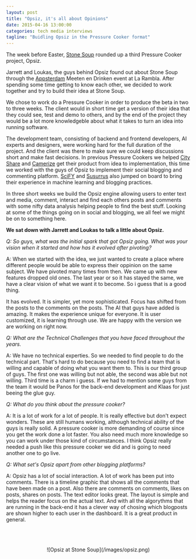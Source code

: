 ```yaml
---
layout: post
title: "Opsiz, it's all about Opinions"
date: 2015-04-16 13:00:00
categories: tech media interviews
tagline: "Buidling Opsiz in the Pressure Cooker format"
---
```


The week before Easter, [Stone Soup](http://stonesoup.io/) rounded up a third Pressure Cooker project, Opsiz.

Jarrett and Loukas, the guys behind Opsiz found out about Stone Soup through the [Appsterdam](http://appsterdam.rs/) Meeten en Drinken event at La Rambla.  After spending some time getting to know each other, we decided to work together and try to build their idea at Stone Soup.

We chose to work do a Pressure Cooker in order to produce the beta in two to three weeks. The client would in short time get a version of their idea that they could see, test and demo to others, and by the end of the project they would be a lot more knowledgeble about what it takes to turn an idea into running software. 

The development team, consisting of backend and frontend developers, AI experts and designers, were working hard for the full duration of the project. And the client was there to make sure we could keep discussions short and make fast decisions. In previous Pressure Cookers we helped [City Share](https://www.facebook.com/cityshare) and [Camerize](http://www.camerize.com/) get their product from idea to implementation, this time we worked with the guys of Opsiz to implement their social blogging and commenting platform. [SciFY](http://www.scify.gr/site/en/) and [Susurrus](http://www.susurrus.io/) also jumped on board to bring their experience in machine learning and blogging practices.

In three short weeks we build the Opsiz engine allowing users to enter text and media, comment, interact and find each others posts and comments with some nifty data analysis helping people to find the best stuff. Looking at some of the things going on in social and blogging, we all feel we might be on to something here.


__We sat down with Jarrett and Loukas to talk a little about Opsiz.__

_Q: So guys, what was the initial spark that got Opsiz going. What was your vision when it started and how has it evolved after pivoting?_

A: When we started with the idea, we just wanted to create a place where different people would be able to express their oppinion on the same subject. We have pivoted many times from then. We came up with new features dropped old ones. The last year or so it has stayed the same, we have a clear vision of what we want it to become. So i guess that is a good thing. 

It has evolved. It is simpler, yet more sophisticated. Focus has shifted from the posts to the comments on the posts. The AI that guys have added is amazing. It makes the experience unique for everyone. It is user customized, it is learning through use. We are happy with the version we are working on right now.

_Q: What are the Technical Challenges that you have faced throughout the years._

A: We have no technical experties. So we needed to find people to do the technical part. 
That's hard to do because you need to find a team that is willing and capable of doing what you want them to. This is our third group of guys. The first one was willing but not able, the second was able but not willing. Third time is a charm i guess. If we had to mention some guys from the team it would be Panos for the back-end development and Klaas for just beeing the glue guy. 

_Q: What do you think about the pressure cooker?_

A: It is a lot of work for a lot of people. It is really effective but don't expect wonders. These are still humans working, although technical ability of the guys is really solid.
A pressure cooker is more demanding of course since you get the work done a lot faster. You also need much more knowledge so you can work under those kind of circumstances. I think Opsiz really needed a push like this pressure cooker we did and is going to need another one to go live. 
 
_Q: What set's Opsiz apart from other blogging platforms?_

A: Opsiz has a lot of social interaction. A lot of work has been put into comments. There is a timeline graphic that shows all the comments that have been made on a post. Also there are comments on comments, likes on posts, shares on posts. The text editor looks great.  The layout is simple and helps the reader focus on the actual text. And with all the algorythms that are running in the back-end it has a clever way of chosing which blogposts are shown higher to each user in the dashboard. It is a great product in general.

<div style="text-align: center;">
  <br>
  <br>
  <br>
![Opsiz at Stone Soup](/images/opsiz.png)
<div>